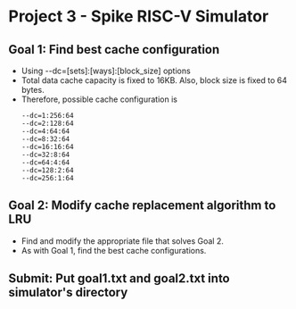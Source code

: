 # Project 3 - Spike RISC-V Simulator

## Goal 1: Find best cache configuration
- Using --dc=[sets]:[ways]:[block_size] options
- Total data cache capacity is fixed to 16KB. Also, block size is fixed to 64 bytes.
- Therefore, possible cache configuration is
  ```
  --dc=1:256:64
  --dc=2:128:64
  --dc=4:64:64
  --dc=8:32:64
  --dc=16:16:64
  --dc=32:8:64
  --dc=64:4:64
  --dc=128:2:64
  --dc=256:1:64
  ```
## Goal 2: Modify cache replacement algorithm to LRU
- Find and modify the appropriate file that solves Goal 2.
- As with Goal 1, find the best cache configurations.

## Submit: Put goal1.txt and goal2.txt into simulator's directory
